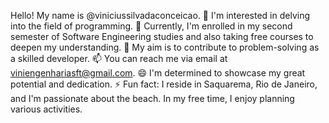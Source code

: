 Hello! My name is @viniciussilvadaconceicao.
👀 I'm interested in delving into the field of programming.
🌱 Currently, I'm enrolled in my second semester of Software Engineering studies and also taking free courses to deepen my understanding.
💞️ My aim is to contribute to problem-solving as a skilled developer.
📫 You can reach me via email at viniengenhariasft@gmail.com.
😄 I'm determined to showcase my great potential and dedication.
⚡ Fun fact: I reside in Saquarema, Rio de Janeiro, and I'm passionate about the beach. In my free time, I enjoy planning various activities.

<!---
viniciussilvadaconceicao/viniciussilvadaconceicao is a ✨ special ✨ repository because its `README.md` (this file) appears on your GitHub profile.
You can click the Preview link to take a look at your changes.
--->
